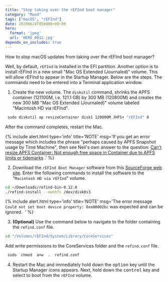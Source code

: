 ```yaml
---
title: "Stop taking over the rEFInd boot manager"
category: "Mood"
tags: ["macOS", "rEFInd"]
date: 20200624T050000+08:00
hero:
  format: 'jpeg'
  url: 'HERO_0032.jpg'
depends_on_includes: true
---
```

How to stop macOS updates from taking over the rEFInd boot manager?

Well, by default, `rEFInd` is installed in the EFI partition. Another option is to install rEFInd in a new small "Mac OS Extended (Journaled)" volume. This will allow rEFInd to appear in the Startup Manager.
Below are the steps. The commands need to be entered into a Terminal application window.

1. Create the new volume. The `diskutil` command, shrinks the APFS container (121100M, i.e. 121.1 GB) by 300 MB (120800M) and creates the new 300 MB "Mac OS Extended (Journaled)" volume labeled "Macintosh HD via rEFInd".

```sh
 sudo diskutil ap resizeContainer disk1 120800M JHFS+ "rEFInd" 0
```

After the command completes, restart the Mac.

{% include alert.html type='info' title='NOTE' msg='If you get an error message which includes the phrase "perhaps caused by APFS Snapshot usage by Time Machine", then see Neil\'s own answer to the question: <a href="https://apple.stackexchange.com/questions/321533/cant-resize-apfs-container-not-enough-free-space-in-container-due-to-apfs-limi">Can\'t resize APFS Container: Not enough free space in Container due to APFS limits or tidemarks</a> .' %}

2. Download the `rEFInd Boot Manager` software from this [SourceForge web site](https://sourceforge.net/projects/refind/). Enter the following commands to install the software to the "`Macintosh HD via rEFInd`" volume. 

```sh
cd ~/Downloads/refind-bin-0.12.0
./refind-install --ownhfs /dev/disk0s3
```

{% include alert.html type='info' title='NOTE' msg='The error message <code>Could not set boot device property: 0xe00002bc</code> was expected and can be ignored.  ' %}

3. **(Optional)** Use the command below to navigate to the folder containing the `refind.conf` file. 

```sh
cd "/Volumes/rEFInd/System/Library/CoreServices"
```

Add write permissions to the CoreServices folder and the `refind.conf` file.

```sh
 sudo  chmod  a+w  .  refind.conf
```

4. Restart the Mac and immediately hold down the <kbd>option</kbd> key until the Startup Manager icons appears. Next, hold down the <kbd>control</kbd> key and select to boot from the `rEFInd` volume. 
